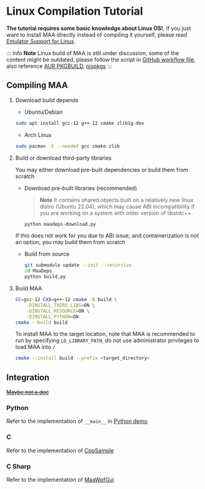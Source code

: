 # Linux Compilation Tutorial

**The tutorial requires some basic knowledge about Linux OS!**, If you just want to install MAA directly instead of compiling it yourself, please read [Emulator Support for Linux](./1.5-EMULATOR_SUPPORTS_FOR_LINUX).

::: info **Note**
Linux build of MAA is still under discussion, some of the content might be outdated, please follow the script in [GitHub workflow file](../.github/workflows/release-maa-linux.yml), also reference [AUR PKGBUILD](https://aur.archlinux.org/cgit/aur.git/tree/PKGBUILD?h=maa-assistant-arknights), [nixpkgs](https://github.com/NixOS/nixpkgs/blob/nixos-unstable/pkgs/by-name/ma/maa-assistant-arknights/package.nix)
:::

## Compiling MAA

1. Download build depends

    - Ubuntu/Debian

    ```bash
    sudo apt install gcc-12 g++-12 cmake zlib1g-dev
    ```

    - Arch Linux

    ```bash
    sudo pacman -S --needed gcc cmake zlib
    ```

2. Build or download third-party libraries

   You may either download pre-built dependencies or build them from scratch

    - Download pre-built libraries (recommended)

        > **Note**
        > It contains shared objects built on a relatively new linux distro (Ubuntu 22.04), which may cause ABI incompatibility if you are working on a system with older version of libstdc++.

        ```bash
        python maadeps-download.py
        ```

    If this does not work for you due to ABI issue, and containerization is not an option, you may build them from scratch

    - Build from source

        ```bash
        git submodule update --init --recursive
        cd MaaDeps
       python build.py
        ```

3. Build MAA

    ```bash
    CC=gcc-12 CXX=g++-12 cmake -B build \
        -DINSTALL_THIRD_LIBS=ON \
        -DINSTALL_RESOURCE=ON \
        -DINSTALL_PYTHON=ON
    cmake --build build
    ```

    To install MAA to the target location, note that MAA is recommended to run by specifying `LD_LIBRARY_PATH`, do not use administrator privileges to load MAA into `/`

    ```bash
    cmake --install build --prefix <target_directory>
    ```

## Integration

[~~Maybe not a doc~~](https://github.com/MistEO/MaaCoreArknights/wiki)

### Python

Refer to the implementation of `__main__` in [Python demo](https://github.com/MaaAssistantArknights/MaaAssistantArknights/blob/master/src/Python/sample.py)

### C

Refer to the implementation of [CppSample](https://github.com/MaaAssistantArknights/MaaAssistantArknights/blob/master/src/CppSample/main.cpp)

### C Sharp

Refer to the implementation of [MaaWpfGui](https://github.com/MaaAssistantArknights/MaaAssistantArknights/blob/master/src/MaaWpfGui/Helper/AsstProxy.cs)
